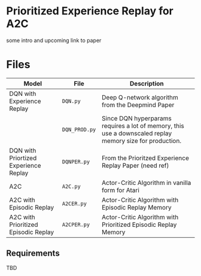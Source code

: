# Prioritized Experience Replay for A2C

some intro and upcoming link to paper


# Files

|         Model       |File|Description|
|----------------|-------------------------------|-----------------------------|
|DQN with Experience Replay|`DQN.py`            |Deep Q-network algorithm from the Deepmind Paper            |
|         |`DQN_PROD.py`            |Since DQN hyperparams requires a lot of memory, this use a downscaled replay memory size for production.           |
|DQN with Priortized Experience Replay|`DQNPER.py`|From the Prioritzed Experience Replay Paper (need ref)|
|A2C |`A2C.py`|Actor-Critic Algorithm in vanilla form for Atari|
|A2C with Episodic Replay |`A2CER.py`|Actor-Critic Algorithm with Episodic Replay Memory|
|A2C with Prioritized Episodic Replay |`A2CPER.py`|Actor-Critic Algorithm with Prioritized Episodic Replay Memory|



## Requirements

TBD

